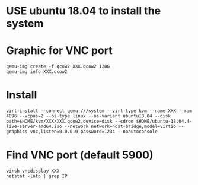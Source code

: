 # USE ubuntu 18.04 to install the system  
# Graphic for VNC port  
```
qemu-img create -f qcow2 XXX.qcow2 128G
qemu-img info XXX.qcow2
```
# Install  
```
virt-install --connect qemu:///system --virt-type kvm --name XXX --ram 4096 --vcpus=2 --os-type linux --os-variant ubuntu18.04 --disk  path=$HOME/kvm/XXX/XXX.qcow2,device=disk --cdrom $HOME/ubuntu-18.04.4-live-server-amd64.iso --network network=host-bridge,model=virtio --graphics vnc,listen=0.0.0.0,password=1234 --noautoconsole
```
# Find VNC port (default 5900)  
```
virsh vncdisplay XXX
netstat -lntp | grep IP
```
